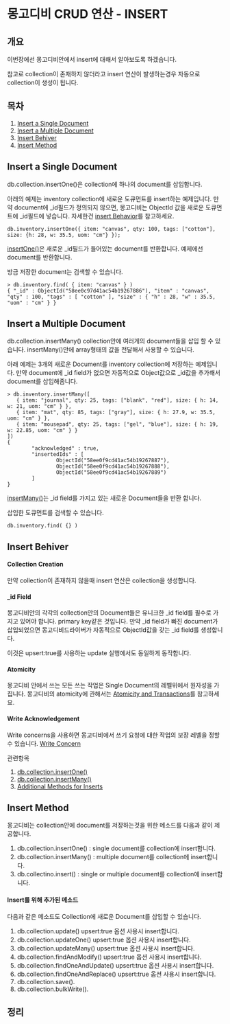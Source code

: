 # 몽고디비 CRUD 연산 - INSERT

## <a name='synopsis'><a name='synopsis'>개요</a>
이번장에선 몽고디비안에서 insert에 대해서 알아보도록 하겠습니다.

참고로 collection이 존재하지 않더라고 insert 연산이 발생하는경우 자동으로 collection이 생성이 됩니다.

## <a name='toc'><a name='toc'>목차</a>

  1. [Insert a Single Document](#iasd)
  1. [Insert a Multiple Document](#iamd)
  1. [Insert Behiver](#ib)
  1. [Insert Method](#im)

## <a name='iasd'><a name='iasd'>Insert a Single Document</a>
db.collection.insertOne()은 collection에 하나의 document를 삽입합니다.

아래의 예제는 inventory collection에 새로운 도큐먼트를 insert하는 예제입니다. 만약 document에 _id필드가 정의되지 않으면, 몽고디비는 ObjectId 값을 새로운 도큐먼트에 _id필드에 넣습니다. 자세한건 [insert Behavior](https://docs.mongodb.com/manual/tutorial/insert-documents/#write-op-insert-behavior)를 참고하세요.

    db.inventory.insertOne({ item: "canvas", qty: 100, tags: ["cotton"], size: {h: 28, w: 35.5, uom: "cm"} });

[insertOne()](https://docs.mongodb.com/manual/reference/method/db.collection.insertOne/#db.collection.insertOne)은 새로운 _id필드가 들어있는 document를 반환합니다. 예제에선 document를 반환합니다.

방금 저장한 document는 검색할 수 있습니다.

    > db.inventory.find( { item: "canvas" } )
    { "_id" : ObjectId("58ee0c97d41ac54b19267886"), "item" : "canvas", "qty" : 100, "tags" : [ "cotton" ], "size" : { "h" : 28, "w" : 35.5, "uom" : "cm" } }
    
## <a name='iamd'><a name='iamd'>Insert a Multiple Document</a>
db.collection.insertMany() collection안에 여러게의 document들을 삽입 할 수 있습니다. insertMany()안에 array형태의 값을 전달해서 사용할 수 있습니다.
   
아래 예제는 3개의 새로운 Document를 inventory collection에 저장하는 예제입니다. 만약 document에 _id field가 없으면 자동적으로 Object값으로 _id값을 추가해서 document를 삽입해줍니다.

    > db.inventory.insertMany([
       { item: "journal", qty: 25, tags: ["blank", "red"], size: { h: 14, w: 21, uom: "cm" } },
       { item: "mat", qty: 85, tags: ["gray"], size: { h: 27.9, w: 35.5, uom: "cm" } },
       { item: "mousepad", qty: 25, tags: ["gel", "blue"], size: { h: 19, w: 22.85, uom: "cm" } }
    ])
    {
            "acknowledged" : true,
            "insertedIds" : [
                    ObjectId("58ee0f9cd41ac54b19267887"),
                    ObjectId("58ee0f9cd41ac54b19267888"),
                    ObjectId("58ee0f9cd41ac54b19267889")
            ]
    }

[insertMany()](https://docs.mongodb.com/manual/reference/method/db.collection.insertMany/#db.collection.insertMany)는 _id field를 가지고 있는 새로운 Document들을 반환 합니다.

삽입한 도큐먼트를 검색할 수 있습니다.

    db.inventory.find( {} )

## <a name='ib'><a name='ib'>Insert Behiver</a>

#### Collection Creation
만약 collection이 존재하지 않을때 insert 연산은 collection을 생성합니다.
 
#### _id Field
몽고디비안의 각각의 collection안의 Document들은 유니크한 _id field를 필수로 가지고 있어야 합니다. primary key같은 것입니다. 만약 _id field가 빠진 document가 삽입되었으면 몽고디비드라이버가 자동적으로 ObjectId값을 갖는 _id field를 생성합니다.

이것은 upsert:true를 사용하는 update 실행에서도 동일하게 동작합니다.

#### Atomicity
몽고디비 안에서 쓰는 모든 쓰는 작업은 Single Document의 레벨위에서 원자성을 가집니다. 몽고디비의 atomicity에 관해서는 [Atomicity and Transactions](https://docs.mongodb.com/manual/core/write-operations-atomicity/)를 참고하세요.

#### Write Acknowledgement
Write concerns을 사용하면 몽고디비에서 쓰기 요청에 대한 작업의 보장 레벨을 정할 수 있습니다. [Write Concern](https://docs.mongodb.com/manual/reference/write-concern/)
 
관련항목

  1. [db.collection.insertOne()](https://docs.mongodb.com/manual/reference/method/db.collection.insertOne/#db.collection.insertOne)
  1. [db.collection.insertMany()](https://docs.mongodb.com/manual/reference/method/db.collection.insertMany/#db.collection.insertMany)
  1. [Additional Methods for Inserts](https://docs.mongodb.com/manual/reference/insert-methods/#additional-inserts)

## <a name='im'><a name='im'>Insert Method</a>
몽고디비는 collection안에 document를 저장하는것을 위한 메소드를 다음과 같이 제공합니다.
 
  1. db.collection.insertOne() : single document를 collection에 insert합니다.
  1. db.collection.insertMany() : multiple document를 collection에 insert합니다.
  1. db.collectino.insert() : single or multiple document를 collection에 insert합니다.

#### Insert를 위해 추가된 메소드
다음과 같은 메소드도 Collection에 새로운 Document를 삽입할 수 있습니다.
 
  1. db.collection.update() upsert:true 옵션 사용시 insert합니다.
  1. db.collection.updateOne() upsert:true 옵션 사용시 insert합니다.
  1. db.collection.updateMany() upsert:true 옵션 사용시 insert합니다.
  1. db.collection.findAndModify() upsert:true 옵션 사용시 insert합니다.
  1. db.collection.findOneAndUpdate() upsert:true 옵션 사용시 insert합니다.
  1. db.collection.findOneAndReplace() upsert:true 옵션 사용시 insert합니다.
  1. db.collection.save().
  1. db.collection.bulkWrite().
 
## 정리
